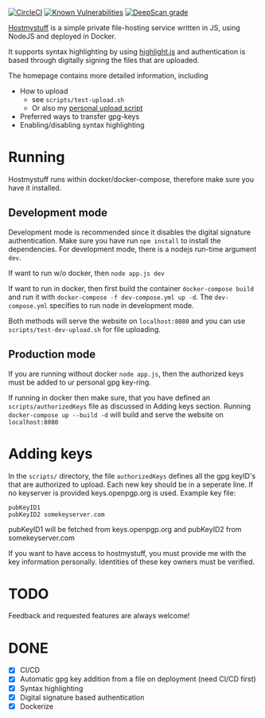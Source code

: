 [![CircleCI](https://circleci.com/gh/JurisMajors/hostmystuff.svg?style=shield)](https://circleci.com/gh/JurisMajors/hostmystuff)
[![Known Vulnerabilities](https://snyk.io//test/github/JurisMajors/hostmystuff/badge.svg?targetFile=package.json)](https://snyk.io//test/github/JurisMajors/hostmystuff?targetFile=package.json)
[![DeepScan grade](https://deepscan.io/api/teams/5550/projects/7391/branches/73694/badge/grade.svg)](https://deepscan.io/dashboard#view=project&tid=5550&pid=7391&bid=73694)



[Hostmystuff](https://www.hostmystuff.xyz/) is a simple private file-hosting service written in JS, using NodeJS and deployed in Docker.

It supports syntax highlighting by using [highlight.js](https://highlightjs.org/) and authentication is based through digitally signing the files that are uploaded.

The homepage contains more detailed information, including
* How to upload
    * see `scripts/test-upload.sh`
    * Or also my [personal upload script](https://github.com/JurisMajors/dotfiles/blob/master/bin/upload)
* Preferred ways to transfer gpg-keys
* Enabling/disabling syntax highlighting

# Running 
Hostmystuff runs within docker/docker-compose, therefore make sure you have it installed.
## Development mode
Development mode is recommended since it disables the digital signature authentication.
Make sure you have run `npm install` to install the dependencies.
For development mode, there is a nodejs run-time argument `dev`.

If want to run w/o docker, then `node app.js dev` 

If want to run in docker, then first build the container `docker-compose build` and run it with `docker-compose -f dev-compose.yml up -d`.
The `dev-compose.yml` specifies to run node in development mode.

Both methods will serve the website on `localhost:8080` and you can use `scripts/test-dev-upload.sh` for file uploading.

## Production mode
If you are running without docker `node app.js`, then the authorized keys must be added to ur personal gpg key-ring.

If running in docker then make sure, that you have defined an `scripts/authorizedKeys` file as discussed in Adding keys section.
Running `docker-compose up --build -d` will build and serve the website on `localhost:8080`

# Adding keys

In the `scripts/` directory, the file `authorizedKeys` defines all the gpg keyID's that are authorized to upload.
Each new key should be in a seperate line. If no keyserver is provided keys.openpgp.org is used.
Example key file:
```
pubKeyID1
pubKeyID2 somekeyserver.com
```
pubKeyID1 will be fetched from keys.openpgp.org and pubKeyID2 from somekeyserver.com

If you want to have access to hostmystuff, you must provide me with the key information personally.
Identities of these key owners must be verified.

# TODO
Feedback and requested features are always welcome!

# DONE
- [x] CI/CD
- [x] Automatic gpg key addition from a file on deployment (need CI/CD first)
- [x] Syntax highlighting
- [x] Digital signature based authentication
- [x] Dockerize
